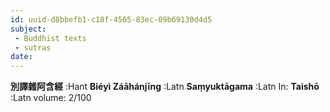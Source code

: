 ```yaml
---
id: uuid-d8bbefb1-c18f-4505-83ec-09b69130d4d5
subject: 
 - Buddhist texts
 - sutras
date: 
---
```


**別譯雜阿含經** :Hant
**Biéyì Záāhánjīng** :Latn
**Saṃyuktāgama** :Latn
In: 
**Taishō** :Latn
volume: 2/100